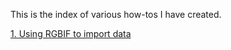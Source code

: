 This is the index of various how-tos I have created. 

[1. Using RGBIF to import data](load_using_rbgif.html)
